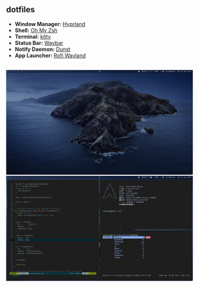 ## dotfiles

- **Window Manager:** <a href="https://github.com/hyprwm/Hyprland">Hyprland</a>
- **Shell:** <a href="https://github.com/ohmyzsh/ohmyzsh">Oh My Zsh</a>
- **Terminal:** <a href="https://github.com/kovidgoyal/kitty">kitty</a>
- **Status Bar:** <a href="https://github.com/Alexays/Waybar">Waybar</a>
- **Notify Daemon:** <a href="https://github.com/dunst-project/dunst">Dunst</a>
- **App Launcher:** <a href="https://github.com/lbonn/rofi#wayland-support">Rofi Wayland</a>

<br>
<img title="Workspace" alt="workspace" src="workspace.png">
<img title="Workspace2" alt="workspace2" src="workspace2.png">
